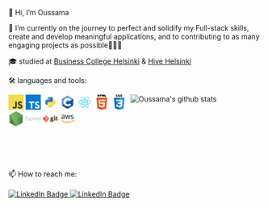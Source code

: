 👋 Hi, I’m Oussama 

🌱  I’m currently on the journey to perfect and solidify my Full-stack skills, create and develop meaningful applications, and to contributing to as many engaging projects as possible👨🏽‍💻

🎓 studied at [Business College Helsinki](https://www.bc.fi/) & [Hive Helsinki](https://www.hive.fi/)


 🛠 languages and tools:
<p>
 
 
<a href="https://github.com/ouss84">
    <img width="52%" align="right" alt="Oussama's github stats" src="https://github-readme-stats.vercel.app/api?username=ouss84&show_icons=true&hide_border=true" />
  </a>
<code><img height="30" src="https://raw.githubusercontent.com/github/explore/80688e429a7d4ef2fca1e82350fe8e3517d3494d/topics/javascript/javascript.png"></code>
<code><img height="30" src="https://raw.githubusercontent.com/github/explore/80688e429a7d4ef2fca1e82350fe8e3517d3494d/topics/typescript/typescript.png"></code>
<code><img height="30" src="https://raw.githubusercontent.com/github/explore/80688e429a7d4ef2fca1e82350fe8e3517d3494d/topics/python/python.png"></code>
<code><img height="30" src="https://raw.githubusercontent.com/github/explore/80688e429a7d4ef2fca1e82350fe8e3517d3494d/topics/c/c.png"></code>
<code><img height="30" src="https://raw.githubusercontent.com/github/explore/80688e429a7d4ef2fca1e82350fe8e3517d3494d/topics/react/react.png"></code>
<code><img height="30" src="https://raw.githubusercontent.com/github/explore/80688e429a7d4ef2fca1e82350fe8e3517d3494d/topics/html/html.png"></code>
<code><img height="30" src="https://raw.githubusercontent.com/github/explore/80688e429a7d4ef2fca1e82350fe8e3517d3494d/topics/css/css.png"></code>
<code><img height="30" src="https://raw.githubusercontent.com/github/explore/80688e429a7d4ef2fca1e82350fe8e3517d3494d/topics/nodejs/nodejs.png"></code>
<code><img height="30" src="https://raw.githubusercontent.com/github/explore/80688e429a7d4ef2fca1e82350fe8e3517d3494d/topics/express/express.png"></code>
<code><img height="30" src="https://raw.githubusercontent.com/github/explore/80688e429a7d4ef2fca1e82350fe8e3517d3494d/topics/git/git.png"></code>
<code><img height="30" src="https://raw.githubusercontent.com/github/explore/80688e429a7d4ef2fca1e82350fe8e3517d3494d/topics/aws/aws.png"></code>


 
  </p>
  <br/><br/>
  <br/><br/>
📫 How to reach me: 
<br/><br/>
<a href="mailto:bahrioussama84@gmail.com">
 <img src="https://img.shields.io/badge/Gmail-D14836?style=for-the-badge&logo=gmail&logoColor=white"  alt="LinkedIn Badge"/>
</a> <a href="https://www.linkedin.com/in/oussama-bahri/" target="_blank" >
    <img src="https://img.shields.io/badge/LinkedIn-blue?style=for-the-badge&logo=linkedin&logoColor=white"  alt="LinkedIn Badge"/>
  </a>


